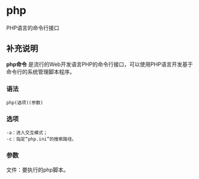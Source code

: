 php
===

PHP语言的命令行接口

## 补充说明

**php命令** 是流行的Web开发语言PHP的命令行接口，可以使用PHP语言开发基于命令行的系统管理脚本程序。

###  语法

```
php(选项)(参数)
```

###  选项

```
-a：进入交互模式；
-c：指定“php.ini”的搜索路径。
```

###  参数

文件：要执行的php脚本。


